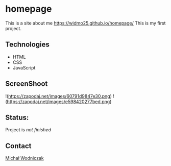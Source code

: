 # homepage
This is a site about me https://widmo25.github.io/homepage/
This is my first project. 

## Technologies
- HTML
- CSS
- JavaScript

## ScreenShoot

!(https://zapodaj.net/images/60791d9847e30.png)
!(https://zapodaj.net/images/e598420277bed.png)

## Status:
Project is *not finished*

##  Contact
[Michał Wodniczak](https://github.com/widmo25)
